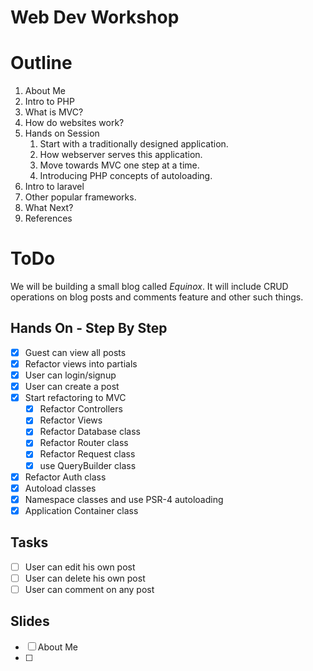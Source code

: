 # Web Dev Workshop

# Outline
1. About Me
2. Intro to PHP
3. What is MVC?
4. How do websites work?
5. Hands on Session
    1. Start with a traditionally designed application.
    2. How webserver serves this application.
    3. Move towards MVC one step at a time.
    4. Introducing PHP concepts of autoloading.
6. Intro to laravel
7. Other popular frameworks.
9. What Next?
10. References


# ToDo
We will be building a small blog called *Equinox*. It will include CRUD operations on blog posts and comments feature and other such things.

## Hands On - Step By Step
- [x] Guest can view all posts
- [x] Refactor views into partials 
- [x] User can login/signup
- [x] User can create a post
- [x] Start refactoring to MVC
    - [x] Refactor Controllers
    - [x] Refactor Views
    - [x] Refactor Database class
    - [x] Refactor Router class
    - [x] Refactor Request class
    - [x] use QueryBuilder class
- [x] Refactor Auth class
- [x] Autoload classes
- [x] Namespace classes and use PSR-4 autoloading
- [x] Application Container class

## Tasks
- [ ] User can edit his own post
- [ ] User can delete his own post
- [ ] User can comment on any post

## Slides
- [ ] About Me
- [ ] 
